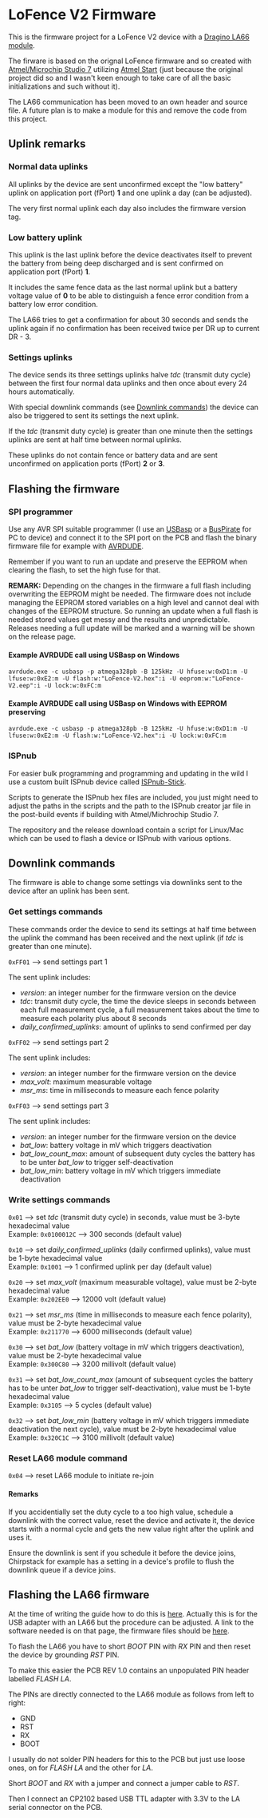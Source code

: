# LoFence V2 Firmware

This is the firmware project for a LoFence V2 device with a [Dragino LA66 module](https://www.dragino.com/products/lora/item/230-la66-lorawan-module.html).

The firware is based on the orignal LoFence firmware and so created with [Atmel/Microchip Studio 7](https://www.microchip.com/en-us/tools-resources/develop/microchip-studio) utilizing [Atmel Start](https://start.atmel.com/) (just because the original project did so and I wasn't keen enough to take care of all the basic initializations and such without it).

The LA66 communication has been moved to an own header and source file. A future plan is to make a module for this and remove the code from this project.

## Uplink remarks

### Normal data uplinks

All uplinks by the device are sent unconfirmed except the "low battery" uplink on application port (fPort) **1** and one uplink a day (can be adjusted).

The very first normal uplink each day also includes the firmware version tag.

### Low battery uplink

This uplink is the last uplink before the device deactivates itself to prevent the battery from being deep discharged and is sent confirmed on application port (fPort) **1**.

It includes the same fence data as the last normal uplink but a battery voltage value of **0** to be able to distinguish a fence error condition from a battery low error condition.

The LA66 tries to get a confirmation for about 30 seconds and sends the uplink again if no confirmation has been received twice per DR up to current DR - 3.

### Settings uplinks

The device sends its three settings uplinks halve *tdc* (transmit duty cycle) between the first four normal data uplinks and then once about every 24 hours automatically.

With special downlink commands (see [Downlink commands](#downlink-commands)) the device can also be triggered to sent its settings the next uplink.

If the *tdc* (transmit duty cycle) is greater than one minute then the settings uplinks are sent at half time between normal uplinks.

These uplinks do not contain fence or battery data and are sent unconfirmed on application ports (fPort) **2** or **3**.

## Flashing the firmware

### SPI programmer

Use any AVR SPI suitable programmer (I use an [USBasp](https://www.fischl.de/usbasp/) or a [BusPirate](http://dangerousprototypes.com/docs/Bus_Pirate) for PC to device) and connect it to the SPI port on the PCB and flash the binary firmware file for example with [AVRDUDE](https://www.nongnu.org/avrdude/).

Remember if you want to run an update and preserve the EEPROM when clearing the flash, to set the high fuse for that.

**REMARK:** Depending on the changes in the firmware a full flash including overwriting the EEPROM might be needed. The firmware does not include managing the EEPROM stored variables on a high level and cannot deal with changes of the EEPROM structure. So running an update when a full flash is needed stored values get messy and the results and unpredictable. Releases needing a full update will be marked and a warning will be shown on the release page.

#### Example AVRDUDE call using USBasp on Windows

    avrdude.exe -c usbasp -p atmega328pb -B 125kHz -U hfuse:w:0xD1:m -U lfuse:w:0xE2:m -U flash:w:"LoFence-V2.hex":i -U eeprom:w:"LoFence-V2.eep":i -U lock:w:0xFC:m

#### Example AVRDUDE call using USBasp on Windows with EEPROM preserving

    avrdude.exe -c usbasp -p atmega328pb -B 125kHz -U hfuse:w:0xD1:m -U lfuse:w:0xE2:m -U flash:w:"LoFence-V2.hex":i -U lock:w:0xFC:m

### ISPnub

For easier bulk programming and programming and updating in the wild I use a custom built ISPnub device called [ISPnub-Stick](https://github.com/Alex9779/ISPnub-Stick).

Scripts to generate the ISPnub hex files are included, you just might need to adjust the paths in the scripts and the path to the ISPnub creator jar file in the post-build events if building with Atmel/Michrochip Studio 7.

The repository and the release download contain a script for Linux/Mac which can be used to flash a device or ISPnub with various options.

## Downlink commands

The firmware is able to change some settings via downlinks sent to the device after an uplink has been sent.

### Get settings commands

These commands order the device to send its settings at half time between the uplink the command has been received and the next uplink (if *tdc* is greater than one minute).

`0xFF01` --> send settings part 1

The sent uplink includes:

- *version*: an integer number for the firmware version on the device
- *tdc*: transmit duty cycle, the time the device sleeps in seconds between each full measurement cycle, a full measurement takes about the time to measure each polarity plus about 8 seconds
- *daily_confirmed_uplinks*: amount of uplinks to send confirmed per day

`0xFF02` --> send settings part 2

The sent uplink includes:

- *version*: an integer number for the firmware version on the device
- *max_volt*: maximum measurable voltage
- *msr_ms*: time in milliseconds to measure each fence polarity

`0xFF03` --> send settings part 3

The sent uplink includes:

- *version*: an integer number for the firmware version on the device
- *bat_low*: battery voltage in mV which triggers deactivation
- *bat_low_count_max*: amount of subsequent duty cycles the battery has to be unter *bat_low* to trigger self-deactivation
- *bat_low_min*: battery voltage in mV which triggers immediate deactivation

### Write settings commands

`0x01` --> set *tdc* (transmit duty cycle) in seconds, value must be 3-byte hexadecimal value  
Example: `0x0100012C` --> 300 seconds (default value)

`0x10` --> set *daily_confirmed_uplinks* (daily confirmed uplinks), value must be 1-byte hexadecimal value  
Example: `0x1001` --> 1 confirmed uplink per day (default value)

`0x20` --> set *max_volt* (maximum measurable voltage), value must be 2-byte hexadecimal value  
Example: `0x202EE0` --> 12000 volt (default value)

`0x21` --> set *msr_ms* (time in milliseconds to measure each fence polarity), value must be 2-byte hexadecimal value  
Example: `0x211770` --> 6000 milliseconds (default value)

`0x30` --> set *bat_low* (battery voltage in mV which triggers deactivation), value must be 2-byte hexadecimal value  
Example: `0x300C80` --> 3200 millivolt (default value)

`0x31` --> set *bat_low_count_max* (amount of subsequent cycles the battery has to be unter *bat_low* to trigger self-deactivation), value must be 1-byte hexadecimal value  
Example: `0x3105` --> 5 cycles (default value)

`0x32` --> set *bat_low_min* (battery voltage in mV which triggers immediate deactivation the next cycle), value must be 2-byte hexadecimal value  
Example: `0x320C1C` --> 3100 millivolt (default value)

### Reset LA66 module command

`0x04` --> reset LA66 module to initiate re-join

#### Remarks

If you accidentially set the duty cycle to a too high value, schedule a downlink with the correct value, reset the device and activate it, the device starts with a normal cycle and gets the new value right after the uplink and uses it.

Ensure the downlink is sent if you schedule it before the device joins, Chirpstack for example has a setting in a device's profile to flush the downlink queue if a device joins.

## Flashing the LA66 firmware

At the time of writing the guide how to do this is [here](http://wiki.dragino.com/xwiki/bin/view/Main/User%20Manual%20for%20LoRaWAN%20End%20Nodes/LA66%20USB%20LoRaWAN%20Adapter%20User%20Manual/#H1.10A0UpgradeFirmwareofLA66USBLoRaWANAdapter).
Actually this is for the USB adapter with an LA66 but the procedure can be adjusted.
A link to the software needed is on that page, the firmware files should be [here](https://www.dropbox.com/sh/sa4uitwn6xdku9u/AAACKj4j7lPeYg1T2OU2t0dfa/LoRaWAN%20End%20Node/LA66%20LoRaWAN%20module).

To flash the LA66 you have to short *BOOT* PIN with *RX* PIN and then reset the device by grounding *RST* PIN.

To make this easier the PCB REV 1.0 contains an unpopulated PIN header labelled *FLASH LA*.

The PINs are directly connected to the LA66 module as follows from left to right:

- GND
- RST
- RX
- BOOT

I usually do not solder PIN headers for this to the PCB but just use loose ones, on for *FLASH LA* and the other for *LA*.

Short *BOOT* and *RX* with a jumper and connect a jumper cable to *RST*.

Then I connect an CP2102 based USB TTL adapter with 3.3V to the LA serial connector on the PCB.
